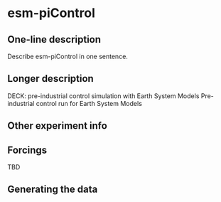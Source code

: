 <!--- This file contains a number of sections -->
<!--- They are bounded by comments like this -->
<!--- Do not edit these sections by hand -->
<!--- Start title -->
# esm-piControl
<!--- End title -->

## One-line description

<!--- Start one-line-description -->
Describe esm-piControl in one sentence.
<!--- End one-line-description -->

## Longer description

<!--- Start longer-description -->
DECK: pre-industrial control simulation with Earth System Models
 Pre-industrial control run for Earth System Models
<!--- End longer-description -->

## Other experiment info

<!--- Start other-experiment-info -->
<!--- End other-experiment-info -->

## Forcings

<!--- Start forcings -->
TBD
<!--- End forcings -->

## Generating the data

<!--- TODO: auto-generate this -->
